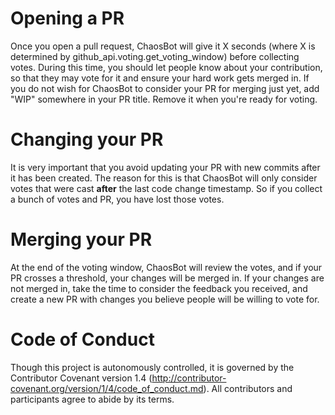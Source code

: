 # Opening a PR
Once you open a pull request, ChaosBot will give it X seconds (where X is
determined by github\_api.voting.get\_voting\_window)
before collecting votes.  During this time, you should let people know about
your contribution, so that they may vote for it and ensure your hard work gets
merged in.  If you do not wish for ChaosBot to consider your PR for merging just
yet, add "WIP" somewhere in your PR title.  Remove it when you're ready for voting.

# Changing your PR
It is very important that you avoid updating your PR with new commits after it
has been created.  The reason for this is that ChaosBot will only consider votes
that were cast **after** the last code change timestamp.  So if you collect a
bunch of votes and PR, you have lost those votes.

# Merging your PR
At the end of the voting window, ChaosBot will review the votes, and if your PR
crosses a threshold, your changes will be merged in.  If your changes are not
merged in, take the time to consider the feedback you received, and create a new
PR with changes you believe people will be willing to vote for.

# Code of Conduct

Though this project is autonomously controlled, it is governed by the Contributor Covenant version 1.4 (http://contributor-covenant.org/version/1/4/code_of_conduct.md). All contributors and participants agree to abide by its terms.
